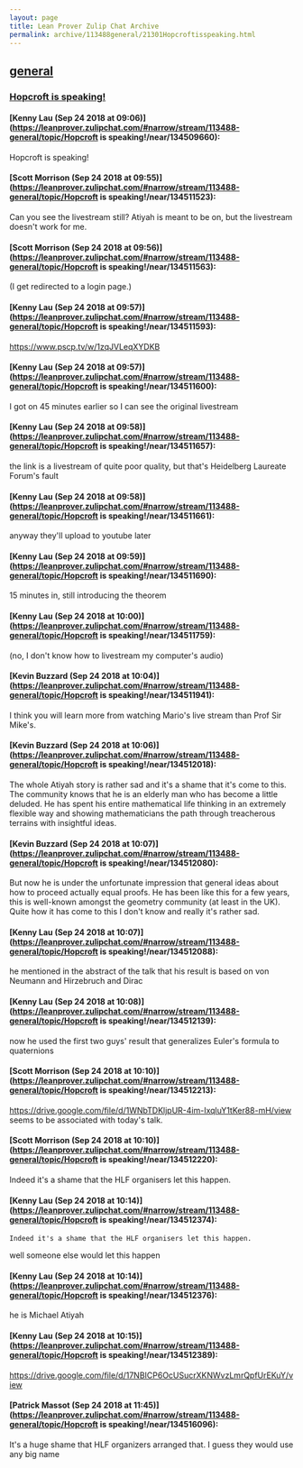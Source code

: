 ```yaml
---
layout: page
title: Lean Prover Zulip Chat Archive 
permalink: archive/113488general/21301Hopcroftisspeaking.html
---
```


## [general](index.html)
### [Hopcroft is speaking!](21301Hopcroftisspeaking.html)

#### [Kenny Lau (Sep 24 2018 at 09:06)](https://leanprover.zulipchat.com/#narrow/stream/113488-general/topic/Hopcroft is speaking!/near/134509660):
Hopcroft is speaking!

#### [Scott Morrison (Sep 24 2018 at 09:55)](https://leanprover.zulipchat.com/#narrow/stream/113488-general/topic/Hopcroft is speaking!/near/134511523):
Can you see the livestream still? Atiyah is meant to be on, but the livestream doesn't work for me.

#### [Scott Morrison (Sep 24 2018 at 09:56)](https://leanprover.zulipchat.com/#narrow/stream/113488-general/topic/Hopcroft is speaking!/near/134511563):
(I get redirected to a login page.)

#### [Kenny Lau (Sep 24 2018 at 09:57)](https://leanprover.zulipchat.com/#narrow/stream/113488-general/topic/Hopcroft is speaking!/near/134511593):
https://www.pscp.tv/w/1zqJVLeqXYDKB

#### [Kenny Lau (Sep 24 2018 at 09:57)](https://leanprover.zulipchat.com/#narrow/stream/113488-general/topic/Hopcroft is speaking!/near/134511600):
I got on 45 minutes earlier so I can see the original livestream

#### [Kenny Lau (Sep 24 2018 at 09:58)](https://leanprover.zulipchat.com/#narrow/stream/113488-general/topic/Hopcroft is speaking!/near/134511657):
the link is a livestream of quite poor quality, but that's Heidelberg Laureate Forum's fault

#### [Kenny Lau (Sep 24 2018 at 09:58)](https://leanprover.zulipchat.com/#narrow/stream/113488-general/topic/Hopcroft is speaking!/near/134511661):
anyway they'll upload to youtube later

#### [Kenny Lau (Sep 24 2018 at 09:59)](https://leanprover.zulipchat.com/#narrow/stream/113488-general/topic/Hopcroft is speaking!/near/134511690):
15 minutes in, still introducing the theorem

#### [Kenny Lau (Sep 24 2018 at 10:00)](https://leanprover.zulipchat.com/#narrow/stream/113488-general/topic/Hopcroft is speaking!/near/134511759):
(no, I don't know how to livestream my computer's audio)

#### [Kevin Buzzard (Sep 24 2018 at 10:04)](https://leanprover.zulipchat.com/#narrow/stream/113488-general/topic/Hopcroft is speaking!/near/134511941):
I think you will learn more from watching Mario's live stream than Prof Sir Mike's.

#### [Kevin Buzzard (Sep 24 2018 at 10:06)](https://leanprover.zulipchat.com/#narrow/stream/113488-general/topic/Hopcroft is speaking!/near/134512018):
The whole Atiyah story is rather sad and it's a shame that it's come to this. The community knows that he is an elderly man who has become a little deluded. He has spent his entire mathematical life thinking in an extremely flexible way and showing mathematicians the path through treacherous terrains with insightful ideas.

#### [Kevin Buzzard (Sep 24 2018 at 10:07)](https://leanprover.zulipchat.com/#narrow/stream/113488-general/topic/Hopcroft is speaking!/near/134512080):
But now he is under the unfortunate impression that general ideas about how to proceed actually equal proofs. He has been like this for a few years, this is well-known amongst the geometry community (at least in the UK). Quite how it has come to this I don't know and really it's rather sad.

#### [Kenny Lau (Sep 24 2018 at 10:07)](https://leanprover.zulipchat.com/#narrow/stream/113488-general/topic/Hopcroft is speaking!/near/134512088):
he mentioned in the abstract of the talk that his result is based on von Neumann and Hirzebruch and Dirac

#### [Kenny Lau (Sep 24 2018 at 10:08)](https://leanprover.zulipchat.com/#narrow/stream/113488-general/topic/Hopcroft is speaking!/near/134512139):
now he used the first two guys' result that generalizes Euler's formula to quaternions

#### [Scott Morrison (Sep 24 2018 at 10:10)](https://leanprover.zulipchat.com/#narrow/stream/113488-general/topic/Hopcroft is speaking!/near/134512213):
<https://drive.google.com/file/d/1WNbTDKljpUR-4im-IxqluY1tKer88-mH/view> seems to be associated with today's talk.

#### [Scott Morrison (Sep 24 2018 at 10:10)](https://leanprover.zulipchat.com/#narrow/stream/113488-general/topic/Hopcroft is speaking!/near/134512220):
Indeed it's a shame that the HLF organisers let this happen.

#### [Kenny Lau (Sep 24 2018 at 10:14)](https://leanprover.zulipchat.com/#narrow/stream/113488-general/topic/Hopcroft is speaking!/near/134512374):
```quote
Indeed it's a shame that the HLF organisers let this happen.
```
well someone else would let this happen

#### [Kenny Lau (Sep 24 2018 at 10:14)](https://leanprover.zulipchat.com/#narrow/stream/113488-general/topic/Hopcroft is speaking!/near/134512376):
he is Michael Atiyah

#### [Kenny Lau (Sep 24 2018 at 10:15)](https://leanprover.zulipchat.com/#narrow/stream/113488-general/topic/Hopcroft is speaking!/near/134512389):
https://drive.google.com/file/d/17NBICP6OcUSucrXKNWvzLmrQpfUrEKuY/view

#### [Patrick Massot (Sep 24 2018 at 11:45)](https://leanprover.zulipchat.com/#narrow/stream/113488-general/topic/Hopcroft is speaking!/near/134516096):
It's a huge shame that HLF organizers arranged that. I guess they would use any big name

